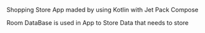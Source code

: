 Shopping Store App maded by using Kotlin with Jet Pack Compose


Room DataBase is used in App to Store Data that needs to store
